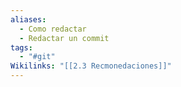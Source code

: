 ```yaml
---
aliases:
  - Como redactar
  - Redactar un commit
tags:
  - "#git"
Wikilinks: "[[2.3 Recmonedaciones]]"
---
```

